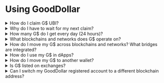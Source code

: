 # Using GoodDollar

<details>

<summary>How do I claim G$ UBI?</summary>

Open [GoodWallet](https://wallet.gooddollar.org) or [GoodDapp](https://gooddapp.org) and click on “Claim”! Your newly claimed G$ will appear in your wallet. A countdown will indicate the time remaining until your next opportunity to claim.

</details>

<details>

<summary>Why do I have to wait for my next claim?</summary>

The claiming window resets every day at 12pm UTC. After you claim, you'll need to wait until the same time the following day to claim again. A countdown will indicate the time remaining until your next opportunity to claim.

</details>

<details>

<summary>How many G$ do I get every day (24 hours)?</summary>

While G$ is distributed every day, there is no way of knowing in advance how much a GoodDollar claimer will receive on any given day when making the claim. The distribution process depends on a daily basis. Within each 24-hour cycle, a specific amount of G$ is earmarked for distribution as basic income. \
\
The amount of G$ distributed is determined by the average number of active users over the past 14 days (with the number of claimers potentially varying each day). This daily allocation is distributed evenly, ensuring each claimer receives an equal share. Any unclaimed G$ is then rolled over to augment the distribution pool for the following day.\
\
&#x20;[https://docs.gooddollar.org/protocol-v3-documentation/core-contracts-and-api/ubischeme](https://docs.gooddollar.org/protocol-v3-documentation/core-contracts-and-api/ubischeme)

</details>

<details>

<summary>What blockchains and networks does G$ operate on?</summary>

GoodDollar is deployed on Ethereum, Fuse and Celo.

Daily distribution happens on [sidechains](web3-basic-knowledge-and-security-tips-by-consensys.md#what-are-sidechains): Fuse and Celo.

</details>

<details>

<summary>How do I move my G$ across blockchains and networks? What bridges are integrated?</summary>

G$ is deployed on Ethereum, Fuse and Celo. To Tranfer G$ from one chain to another one you need to use a [bridge](web3-basic-knowledge-and-security-tips-by-consensys.md#what-is-a-bridge). In the [GoodWallet](https://wallet.gooddollar.org) you can find a bridge to move your funds from Fuse<>Celo.

</details>

<details>

<summary>How do I use my G$ in dApps?</summary>

The [G$ token](gooddollar-protocol-and-gusd-token.md#what-is-gusd-token) is a standard ERC-20 token that, to date, has been deployed on Ethereum, Fuse, and Celo Networks. You can use your G$ in different dApps within these ecosystems. You can find a list of dApps [here](../wallet-and-products/3rd-party-partners-and-integrations.md).

Remember that if you want to use G$ from one chain in another, you will need to [bridge](web3-basic-knowledge-and-security-tips-by-consensys.md#what-is-a-bridge) them.

</details>

<details>

<summary>How do I move my G$ to another wallet?</summary>

You can send G$ to wallets compatible with the Fuse and Celo Networks, depending on the chain you're sending G$ from. However, sending G$ to wallets incompatible with these networks will result in the loss of your funds. To ensure compatibility, consult the wallet documentation of the respective wallets.

Sending G$ from one GoodWallet address to another GoodWallet address is always compatible.

To send G$ to another wallet, you just need the wallet address to which you want to send money.

If you want to send G$ from your GoodWallet:

1. Make sure you are in the right Network where you want to send your G$. You can check and switch Network on the top left corner of your wallet.
2. Select “send” in the left side of the big button “Claim”.
3. Write the amount of G$ you want to send and select “send via address”
4. Write the Wallet Address (remember make sure is compatible with Fuse or Celo)
5. Follow the prompts and confirm your transaction.

</details>

<details>

<summary>Is G$ listed on exchanges?</summary>

G$ is available on [decentralized exchanges](web3-basic-knowledge-and-security-tips-by-consensys.md#what-is-a-dex) such as [Uniswap](https://uniswap.org) on Celo Network or [Voltage.Finance](https://voltage.finance) on Fuse.

</details>

<details>

<summary>Can I switch my GoodDollar registered account to a different blockchain address?</summary>

No, not at this time. Your GoodDollar registered account is linked to your proof of unique humanity, and is non-transferrable at this time.

</details>
